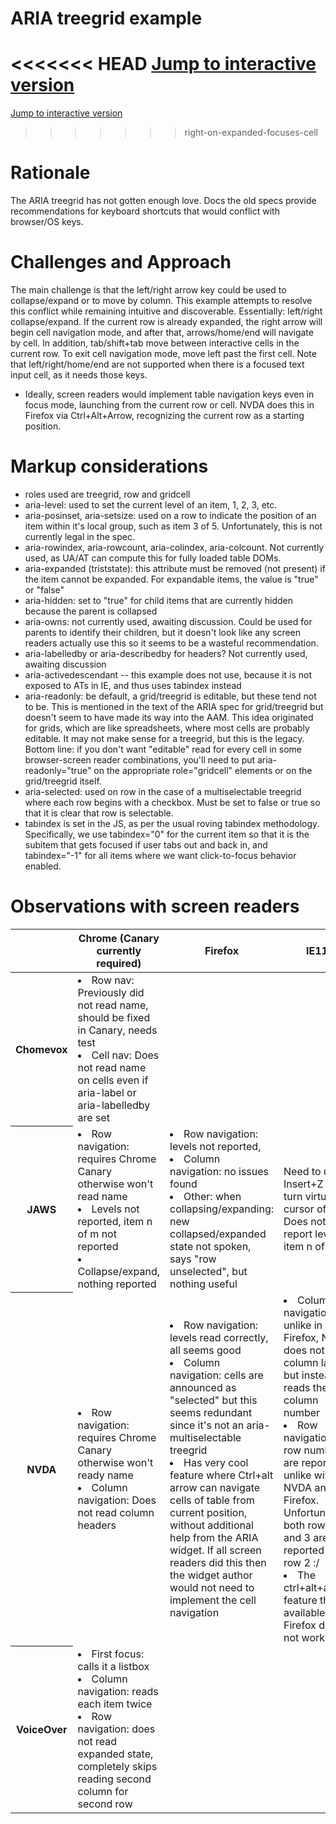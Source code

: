 # ARIA treegrid example

<<<<<<< HEAD
[Jump to interactive version](https://cdn.rawgit.com/aleventhal/treegrid-tab-active-cells/0.1.9/treegrid.html)
=======
[Jump to interactive version](https://cdn.rawgit.com/aleventhal/treegrid-tab-active-cells/0.1.10/treegrid.html)
>>>>>>> right-on-expanded-focuses-cell

# Rationale

The ARIA treegrid has not gotten enough love. Docs the old specs provide recommendations for keyboard shortcuts that would conflict with browser/OS keys.

# Challenges and Approach

The main challenge is that the left/right arrow key could be used to collapse/expand or to move by column. This example attempts to resolve this conflict while remaining intuitive and discoverable. Essentially: left/right collapse/expand. If the current row is already expanded, the right arrow will begin cell navigation mode, and after that, arrows/home/end will navigate by cell. In addition, tab/shift+tab move between interactive cells in the current row. To exit cell navigation mode, move left past the first cell. Note that left/right/home/end are not supported when there is a focused text input cell, as it needs those keys.

* Ideally, screen readers would implement table navigation keys even in focus mode, launching from the current row or cell. NVDA does this in Firefox via Ctrl+Alt+Arrow, recognizing the current row as a starting position.

# Markup considerations
* roles used are treegrid, row and gridcell
* aria-level: used to set the current level of an item, 1, 2, 3, etc.
* aria-posinset, aria-setsize: used on a row to indicate the position of an item within it's local group, such as item 3 of 5. Unfortunately, this is not currently legal in the spec.
* aria-rowindex, aria-rowcount, aria-colindex, aria-colcount. Not currently used, as UA/AT can compute this for fully loaded table DOMs.
* aria-expanded (triststate): this attribute must be removed (not present) if the item cannot be expanded. For expandable items, the value is "true" or "false"
* aria-hidden: set to "true" for child items that are currently hidden because the parent is collapsed
* aria-owns: not currently used, awaiting discussion. Could be used for parents to identify their children, but it doesn't look like any screen readers actually use this so it seems to be a wasteful recommendation.
* aria-labelledby or aria-describedby for headers? Not currently used, awaiting discussion
* aria-activedescendant -- this example does not use, because it is not exposed to ATs in IE, and thus uses tabindex instead
* aria-readonly: be default, a grid/treegrid is editable, but these tend not to be. This is mentioned in the text of the ARIA spec for grid/treegrid but doesn't seem to have made its way into the AAM. This idea originated for grids, which are like spreadsheets, where most cells are probably editable. It may not make sense for a treegrid, but this is the legacy. Bottom line: if you don't want "editable" read for every cell in some browser-screen reader combinations, you'll need to put aria-readonly="true" on the appropriate role="gridcell" elements or on the grid/treegrid itself.
* aria-selected: used on row in the case of a multiselectable treegrid where each row begins with a checkbox. Must be set to false or true so that it is clear that row is selectable.
* tabindex is set in the JS, as per the usual roving tabindex methodology. Specifically, we use tabindex="0" for the current item so that it is the subitem that gets focused if user tabs out and back in, and tabindex="-1" for all items where we want click-to-focus behavior enabled.

# Observations with screen readers

<table>
<thead>
  <tr>
    <th></th>
    <th>Chrome (Canary currently required)</th>
    <th>Firefox</th>
    <th>IE11</th>
    <th>Safari</th>
  </tr>
</thead>
<tbody>
<tr>
<th>Chomevox</th>
<td>
<li>Row nav: Previously did not read name, should be fixed in Canary, needs test
<li>Cell nav: Does not read name on cells even if aria-label or aria-labelledby are set</td>
<td></td>
<td></td>
<td></td>
</tr>
<tr>
<th>JAWS</th>
<td>
  <li>Row navigation: requires Chrome Canary otherwise won't read name
  <li>Levels not reported, item n of m not reported
  <li>Collapse/expand, nothing reported
</td>
<td>
  <li>Row navigation: levels not reported,
  <li>Column navigation: no issues found
  <li>Other: when collapsing/expanding: new collapsed/expanded state not spoken, says "row unselected", but nothing useful
</td>
<td>Need to use Insert+Z to turn virtual cursor off. Does not report level or item n of m.</td>
<td></td>
</tr>
<tr>
<th>NVDA</th>
<td>
  <li>Row navigation: requires Chrome Canary otherwise won't ready name
  <li>Column navigation: Does not read column headers
</td>
<td>
  <li>Row navigation: levels read correctly, all seems good
  <li>Column navigation: cells are announced as "selected" but this seems redundant since it's not an aria-multiselectable treegrid
  <li>Has very cool feature where Ctrl+alt arrow can navigate cells of table from current position, without
      additional help from the ARIA widget. If all screen readers did this then the widget author would not need
      to implement the cell navigation
<td>
  <li>Column navigation: unlike in Firefox, NVDA does not read column labels but instead reads the column number
  <li>Row navigation: row numbers are reported, unlike with NVDA and Firefox. Unfortunately both row 2 and 3 are reported as row 2 :/
  <li>The ctrl+alt+arrow feature that is available in Firefox does not work in IE
</tr>
<tr>
<th>VoiceOver</th>
<td>
  <li>First focus: calls it a listbox
  <li>Column navigation: reads each item twice
  <li>Row navigation: does not read expanded state, completely skips reading second column for second row
<td></td>
<td></td>
<td>Row navigation: doesn't let us do this, reads cells no matter what</td>
</tr>
</tbody>
</table>
